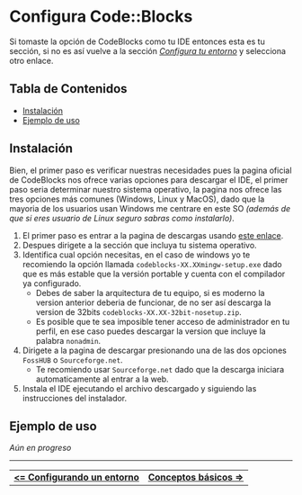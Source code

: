 # **Configura Code::Blocks**

Si tomaste la opción de CodeBlocks como tu IDE entonces esta es tu sección, si no es así vuelve a la sección *[Configura tu entorno](./README.md)* y selecciona otro enlace.


## Tabla de Contenidos

- [Instalación](#instalación)
- [Ejemplo de uso](#ejemplo-de-uso)



## Instalación

Bien, el primer paso es verificar nuestras necesidades pues la pagina oficial de CodeBlocks nos ofrece varias opciones para descargar el IDE, el primer paso seria determinar nuestro sistema operativo, la pagina nos ofrece las tres opciones más comunes (Windows, Linux y MacOS), dado que la mayoria de los usuarios usan Windows me centrare en este SO *(además de que si eres usuario de Linux seguro sabras como instalarlo)*.

1. El primer paso es entrar a la pagina de descargas usando [este enlace](https://www.codeblocks.org/downloads/binaries/).
2. Despues dirigete a la sección que incluya tu sistema operativo.
3. Identifica cual opción necesitas, en el caso de windows yo te recomiendo la opción llamada `codeblocks-XX.XXmingw-setup.exe` dado que es más estable que la versión portable y cuenta con el compilador ya configurado.
    - Debes de saber la arquitectura de tu equipo, si es moderno la version anterior deberia de funcionar, de no ser así descarga la version de 32bits `codeblocks-XX.XX-32bit-nosetup.zip`.
    - Es posible que te sea imposible tener acceso de administrador en tu perfil, en ese caso puedes descargar la version que incluye la palabra `nonadmin`.
4. Dirigete a la pagina de descargar presionando una de las dos opciones `FossHUB` o `Sourceforge.net`.
    - Te recomiendo usar `Sourceforge.net` dado que la descarga iniciara automaticamente al entrar a la web.
5. Instala el IDE ejecutando el archivo descargado y siguiendo las instrucciones del instalador.



## Ejemplo de uso

*Aún en progreso*



<hr><div align="center"><table><tr>
  <td><b><a href="./README.md"><=  Configurando un entorno  </a></b></td>
  <td><b><a href="../definitions/README.md#conceptos-básicos">  Conceptos básicos  =></a></b></td>
</tr></table></div>